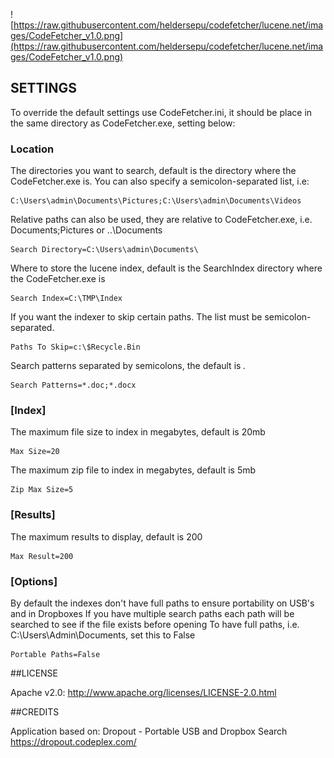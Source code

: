 ![https://raw.githubusercontent.com/heldersepu/codefetcher/lucene.net/images/CodeFetcher_v1.0.png](https://raw.githubusercontent.com/heldersepu/codefetcher/lucene.net/images/CodeFetcher_v1.0.png)
 
## SETTINGS
To override the default settings use CodeFetcher.ini, it should be place in the same directory as CodeFetcher.exe, setting below:

### Location
The directories you want to search, default is the directory where the CodeFetcher.exe is. You can also specify a semicolon-separated list, i.e: 
```
C:\Users\admin\Documents\Pictures;C:\Users\admin\Documents\Videos
```
Relative paths can also be used, they are relative to CodeFetcher.exe, i.e. Documents;Pictures or ..\Documents
```
Search Directory=C:\Users\admin\Documents\
```
Where to store the lucene index, default is the SearchIndex directory where the CodeFetcher.exe is
```
Search Index=C:\TMP\Index
```
If you want  the indexer to skip certain paths. The list must be semicolon-separated.
```
Paths To Skip=c:\$Recycle.Bin
```
Search patterns separated by semicolons, the default is *.*
```
Search Patterns=*.doc;*.docx
```

### [Index]
The maximum file size to index in megabytes, default is 20mb
```
Max Size=20
```
The maximum zip file to index in megabytes, default is 5mb
```
Zip Max Size=5
```

### [Results]
The maximum results to display, default is 200
```
Max Result=200
```

### [Options]
By default the indexes don't have full paths to ensure portability on USB's and in Dropboxes
If you have multiple search paths each path will be searched to see if the file exists before opening
To have full paths, i.e. C:\Users\Admin\Documents, set this to False
```
Portable Paths=False
```



##LICENSE

Apache v2.0: http://www.apache.org/licenses/LICENSE-2.0.html

##CREDITS

Application based on:  Dropout - Portable USB and Dropbox Search
  https://dropout.codeplex.com/

